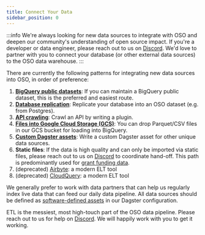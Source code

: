 ```yaml
---
title: Connect Your Data
sidebar_position: 0
---
```


:::info
We're always looking for new data sources to integrate with OSO and deepen our community's understanding of open source impact. If you're a developer or data engineer, please reach out to us on [Discord](https://www.opensource.observer/discord). We'd love to partner with you to connect your database (or other external data sources) to the OSO data warehouse.
:::

There are currently the following patterns for integrating new data sources into OSO,
in order of preference:

1. [**BigQuery public datasets**](./bigquery.md): If you can maintain a BigQuery public dataset, this is the preferred and easiest route.
2. [**Database replication**](./database.md): Replicate your database into an OSO dataset (e.g. from Postgres).
3. [**API crawling**](./api.md): Crawl an API by writing a plugin.
4. [**Files into Google Cloud Storage (GCS)**](./gcs.md): You can drop Parquet/CSV files in our GCS bucket for loading into BigQuery.
5. [**Custom Dagster assets**](./dagster.md): Write a custom Dagster asset for other unique data sources.
6. **Static files**: If the data is high quality and can only be imported via static files, please reach out to us on [Discord](https://www.opensource.observer/discord) to coordinate hand-off. This path is predominantly used for [grant funding data](./funding-data.md).
7. (deprecated) [Airbyte](./airbyte.md): a modern ELT tool
8. (deprecated) [CloudQuery](./cloudquery.md): a modern ELT tool

We generally prefer to work with data partners that can help us regularly
index live data that can feed our daily data pipeline.
All data sources should be defined as
[software-defined assets](https://docs.dagster.io/concepts/assets/software-defined-assets) in our Dagster configuration.

ETL is the messiest, most high-touch part of the OSO data pipeline.
Please reach out to us for help on
[Discord](https://www.opensource.observer/discord).
We will happily work with you to get it working.
